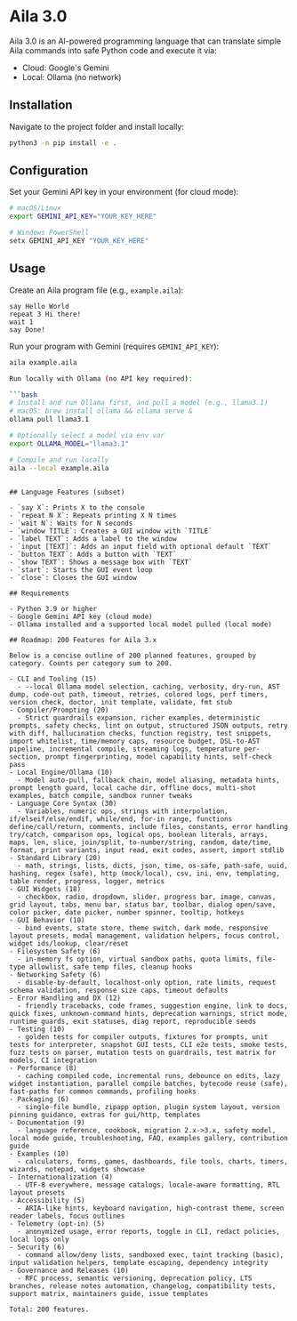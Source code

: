 # Aila 3.0

Aila 3.0 is an AI-powered programming language that can translate simple Aila commands into safe Python code and execute it via:
- Cloud: Google's Gemini
- Local: Ollama (no network)

## Installation

Navigate to the project folder and install locally:

```bash
python3 -m pip install -e .
```

## Configuration

Set your Gemini API key in your environment (for cloud mode):

```bash
# macOS/Linux
export GEMINI_API_KEY="YOUR_KEY_HERE"

# Windows PowerShell
setx GEMINI_API_KEY "YOUR_KEY_HERE"
```

## Usage

Create an Aila program file (e.g., `example.aila`):

```
say Hello World
repeat 3 Hi there!
wait 1
say Done!
```

Run your program with Gemini (requires `GEMINI_API_KEY`):

```bash
aila example.aila

Run locally with Ollama (no API key required):

```bash
# Install and run Ollama first, and pull a model (e.g., llama3.1)
# macOS: brew install ollama && ollama serve &
ollama pull llama3.1

# Optionally select a model via env var
export OLLAMA_MODEL="llama3.1"

# Compile and run locally
aila --local example.aila
```
```

## Language Features (subset)

- `say X`: Prints X to the console
- `repeat N X`: Repeats printing X N times
- `wait N`: Waits for N seconds
- `window TITLE`: Creates a GUI window with `TITLE`
- `label TEXT`: Adds a label to the window
- `input [TEXT]`: Adds an input field with optional default `TEXT`
- `button TEXT`: Adds a button with `TEXT`
- `show TEXT`: Shows a message box with `TEXT`
- `start`: Starts the GUI event loop
- `close`: Closes the GUI window

## Requirements

- Python 3.9 or higher
- Google Gemini API key (cloud mode)
- Ollama installed and a supported local model pulled (local mode)

## Roadmap: 200 Features for Aila 3.x

Below is a concise outline of 200 planned features, grouped by category. Counts per category sum to 200.

- CLI and Tooling (15)
  - --local Ollama model selection, caching, verbosity, dry-run, AST dump, code-out path, timeout, retries, colored logs, perf timers, version check, doctor, init template, validate, fmt stub
- Compiler/Prompting (20)
  - Strict guardrails expansion, richer examples, deterministic prompts, safety checks, lint on output, structured JSON outputs, retry with diff, hallucination checks, function registry, test snippets, import whitelist, time/memory caps, resource budget, DSL-to-AST pipeline, incremental compile, streaming logs, temperature per-section, prompt fingerprinting, model capability hints, self-check pass
- Local Engine/Ollama (10)
  - Model auto-pull, fallback chain, model aliasing, metadata hints, prompt length guard, local cache dir, offline docs, multi-shot examples, batch compile, sandbox runner tweaks
- Language Core Syntax (30)
  - Variables, numeric ops, strings with interpolation, if/elseif/else/endif, while/end, for-in range, functions define/call/return, comments, include files, constants, error handling try/catch, comparison ops, logical ops, boolean literals, arrays, maps, len, slice, join/split, to-number/string, random, date/time, format, print variants, input read, exit codes, assert, import stdlib
- Standard Library (20)
  - math, strings, lists, dicts, json, time, os-safe, path-safe, uuid, hashing, regex (safe), http (mock/local), csv, ini, env, templating, table render, progress, logger, metrics
- GUI Widgets (18)
  - checkbox, radio, dropdown, slider, progress bar, image, canvas, grid layout, tabs, menu bar, status bar, toolbar, dialog open/save, color picker, date picker, number spinner, tooltip, hotkeys
- GUI Behavior (10)
  - bind events, state store, theme switch, dark mode, responsive layout presets, modal management, validation helpers, focus control, widget ids/lookup, clear/reset
- Filesystem Safety (6)
  - in-memory fs option, virtual sandbox paths, quota limits, file-type allowlist, safe temp files, cleanup hooks
- Networking Safety (6)
  - disable-by-default, localhost-only option, rate limits, request schema validation, response size caps, timeout defaults
- Error Handling and DX (12)
  - friendly tracebacks, code frames, suggestion engine, link to docs, quick fixes, unknown-command hints, deprecation warnings, strict mode, runtime guards, exit statuses, diag report, reproducible seeds
- Testing (10)
  - golden tests for compiler outputs, fixtures for prompts, unit tests for interpreter, snapshot GUI tests, CLI e2e tests, smoke tests, fuzz tests on parser, mutation tests on guardrails, test matrix for models, CI integration
- Performance (8)
  - caching compiled code, incremental runs, debounce on edits, lazy widget instantiation, parallel compile batches, bytecode reuse (safe), fast-paths for common commands, profiling hooks
- Packaging (6)
  - single-file bundle, zipapp option, plugin system layout, version pinning guidance, extras for gui/http, templates
- Documentation (9)
  - language reference, cookbook, migration 2.x->3.x, safety model, local mode guide, troubleshooting, FAQ, examples gallery, contribution guide
- Examples (10)
  - calculators, forms, games, dashboards, file tools, charts, timers, wizards, notepad, widgets showcase
- Internationalization (4)
  - UTF-8 everywhere, message catalogs, locale-aware formatting, RTL layout presets
- Accessibility (5)
  - ARIA-like hints, keyboard navigation, high-contrast theme, screen reader labels, focus outlines
- Telemetry (opt-in) (5)
  - anonymized usage, error reports, toggle in CLI, redact policies, local logs only
- Security (6)
  - command allow/deny lists, sandboxed exec, taint tracking (basic), input validation helpers, template escaping, dependency integrity
- Governance and Releases (10)
  - RFC process, semantic versioning, deprecation policy, LTS branches, release notes automation, changelog, compatibility tests, support matrix, maintainers guide, issue templates

Total: 200 features.
